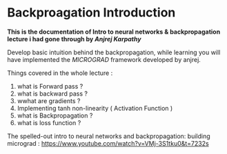 # Backproagation Introduction

**This is the documentation of Intro to neural networks & backpropagation lecture i had gone through by *Anjrej Karpathy***

Develop basic intuition behind the backpropagation, while learning you will have implemented the _MICROGRAD_ framework developed by anjrej.

Things covered in the whole lecture :

1) what is Forward pass ?
2) what is backward pass ?
3) wwhat are gradients ?
4) Implementing tanh non-linearity ( Activation Function )
5) what is Backpropagation ?
6) what is loss function ?

The spelled-out intro to neural networks and backpropagation: building micrograd : https://www.youtube.com/watch?v=VMj-3S1tku0&t=7232s

